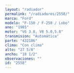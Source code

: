 ```yaml
---
layout: "radiador"
permalink: "/radiadores/2558/"
marca: "Ford"
modelo: "F-150 / F-250 / Lobo"
ano: "1985"
motor: "V6 3.8, V8 5.0,5.8"
transmision: "Automática"
parte: "432186"
clima: "Con clima"
alto: "27 5/8"
ancho: "18 1/2"
observaciones: ""
id: "2558"
---
```


